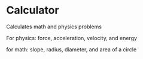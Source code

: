 # Calculator
Calculates math and physics problems

For physics: force, acceleration, velocity, and energy

for math: slope, radius, diameter, and area of a circle
